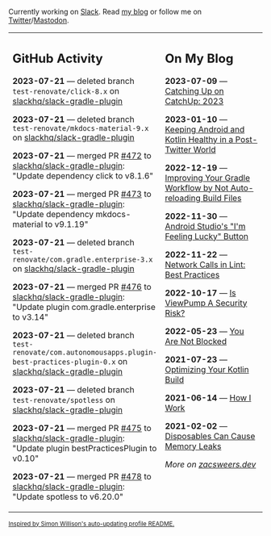 Currently working on [Slack](https://slack.com/). Read [my blog](https://zacsweers.dev/) or follow me on [Twitter](https://twitter.com/ZacSweers)/[Mastodon](https://hachyderm.io/@ZacSweers).

<table><tr><td valign="top" width="60%">

## GitHub Activity
<!-- githubActivity starts -->
**2023-07-21** — deleted branch `test-renovate/click-8.x` on [slackhq/slack-gradle-plugin](https://github.com/slackhq/slack-gradle-plugin)

**2023-07-21** — deleted branch `test-renovate/mkdocs-material-9.x` on [slackhq/slack-gradle-plugin](https://github.com/slackhq/slack-gradle-plugin)

**2023-07-21** — merged PR [#472](https://github.com/slackhq/slack-gradle-plugin/pull/472) to [slackhq/slack-gradle-plugin](https://github.com/slackhq/slack-gradle-plugin): "Update dependency click to v8.1.6"

**2023-07-21** — merged PR [#473](https://github.com/slackhq/slack-gradle-plugin/pull/473) to [slackhq/slack-gradle-plugin](https://github.com/slackhq/slack-gradle-plugin): "Update dependency mkdocs-material to v9.1.19"

**2023-07-21** — deleted branch `test-renovate/com.gradle.enterprise-3.x` on [slackhq/slack-gradle-plugin](https://github.com/slackhq/slack-gradle-plugin)

**2023-07-21** — merged PR [#476](https://github.com/slackhq/slack-gradle-plugin/pull/476) to [slackhq/slack-gradle-plugin](https://github.com/slackhq/slack-gradle-plugin): "Update plugin com.gradle.enterprise to v3.14"

**2023-07-21** — deleted branch `test-renovate/com.autonomousapps.plugin-best-practices-plugin-0.x` on [slackhq/slack-gradle-plugin](https://github.com/slackhq/slack-gradle-plugin)

**2023-07-21** — deleted branch `test-renovate/spotless` on [slackhq/slack-gradle-plugin](https://github.com/slackhq/slack-gradle-plugin)

**2023-07-21** — merged PR [#475](https://github.com/slackhq/slack-gradle-plugin/pull/475) to [slackhq/slack-gradle-plugin](https://github.com/slackhq/slack-gradle-plugin): "Update plugin bestPracticesPlugin to v0.10"

**2023-07-21** — merged PR [#478](https://github.com/slackhq/slack-gradle-plugin/pull/478) to [slackhq/slack-gradle-plugin](https://github.com/slackhq/slack-gradle-plugin): "Update spotless to v6.20.0"
<!-- githubActivity ends -->
</td><td valign="top" width="40%">

## On My Blog
<!-- blog starts -->
**2023-07-09** — [Catching Up on CatchUp: 2023](https://www.zacsweers.dev/catching-up-on-catchup-2023/)

**2023-01-10** — [Keeping Android and Kotlin Healthy in a Post-Twitter World](https://www.zacsweers.dev/keeping-android-healthy/)

**2022-12-19** — [Improving Your Gradle Workflow by Not Auto-reloading Build Files](https://www.zacsweers.dev/improving-your-workflow-by-not-auto-reloading-build-files/)

**2022-11-30** — [Android Studio's "I'm Feeling Lucky" Button](https://www.zacsweers.dev/android-studios-im-feeling-lucky-button/)

**2022-11-22** — [Network Calls in Lint: Best Practices](https://www.zacsweers.dev/network-calls-in-lint-best-practices/)

**2022-10-17** — [Is ViewPump A Security Risk?](https://www.zacsweers.dev/is-viewpump-a-security-risk/)

**2022-05-23** — [You Are Not Blocked](https://www.zacsweers.dev/you-are-not-blocked/)

**2021-07-23** — [Optimizing Your Kotlin Build](https://www.zacsweers.dev/optimizing-your-kotlin-build/)

**2021-06-14** — [How I Work](https://www.zacsweers.dev/how-i-work/)

**2021-02-02** — [Disposables Can Cause Memory Leaks](https://www.zacsweers.dev/disposables-can-cause-memory-leaks/)
<!-- blog ends -->
_More on [zacsweers.dev](https://zacsweers.dev/)_
</td></tr></table>

<sub><a href="https://simonwillison.net/2020/Jul/10/self-updating-profile-readme/">Inspired by Simon Willison's auto-updating profile README.</a></sub>